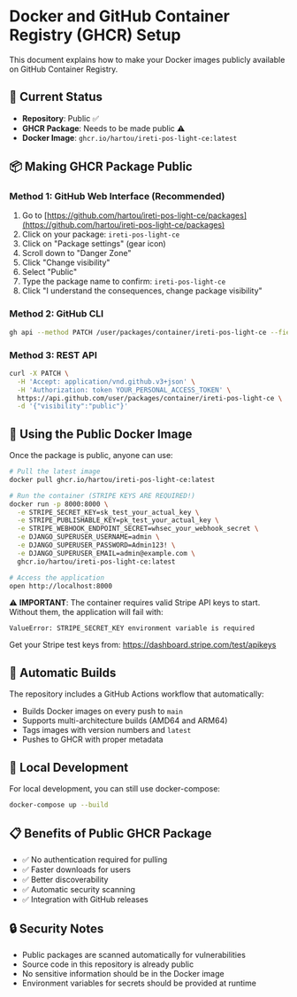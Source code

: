# Docker and GitHub Container Registry (GHCR) Setup

This document explains how to make your Docker images publicly available on GitHub Container Registry.

## 🐳 Current Status

- **Repository**: Public ✅
- **GHCR Package**: Needs to be made public ⚠️
- **Docker Image**: `ghcr.io/hartou/ireti-pos-light-ce:latest`

## 📦 Making GHCR Package Public

### Method 1: GitHub Web Interface (Recommended)

1. Go to [https://github.com/hartou/ireti-pos-light-ce/packages](https://github.com/hartou/ireti-pos-light-ce/packages)
2. Click on your package: `ireti-pos-light-ce`
3. Click on "Package settings" (gear icon)
4. Scroll down to "Danger Zone"
5. Click "Change visibility"
6. Select "Public"
7. Type the package name to confirm: `ireti-pos-light-ce`
8. Click "I understand the consequences, change package visibility"

### Method 2: GitHub CLI

```bash
gh api --method PATCH /user/packages/container/ireti-pos-light-ce --field visibility=public
```

### Method 3: REST API

```bash
curl -X PATCH \
  -H 'Accept: application/vnd.github.v3+json' \
  -H 'Authorization: token YOUR_PERSONAL_ACCESS_TOKEN' \
  https://api.github.com/user/packages/container/ireti-pos-light-ce \
  -d '{"visibility":"public"}'
```

## 🚀 Using the Public Docker Image

Once the package is public, anyone can use:

```bash
# Pull the latest image
docker pull ghcr.io/hartou/ireti-pos-light-ce:latest

# Run the container (STRIPE KEYS ARE REQUIRED!)
docker run -p 8000:8000 \
  -e STRIPE_SECRET_KEY=sk_test_your_actual_key \
  -e STRIPE_PUBLISHABLE_KEY=pk_test_your_actual_key \
  -e STRIPE_WEBHOOK_ENDPOINT_SECRET=whsec_your_webhook_secret \
  -e DJANGO_SUPERUSER_USERNAME=admin \
  -e DJANGO_SUPERUSER_PASSWORD=Admin123! \
  -e DJANGO_SUPERUSER_EMAIL=admin@example.com \
  ghcr.io/hartou/ireti-pos-light-ce:latest

# Access the application
open http://localhost:8000
```

⚠️ **IMPORTANT**: The container requires valid Stripe API keys to start. Without them, the application will fail with:

```text
ValueError: STRIPE_SECRET_KEY environment variable is required
```

Get your Stripe test keys from: <https://dashboard.stripe.com/test/apikeys>

## 🔄 Automatic Builds

The repository includes a GitHub Actions workflow that automatically:

- Builds Docker images on every push to `main`
- Supports multi-architecture builds (AMD64 and ARM64)
- Tags images with version numbers and `latest`
- Pushes to GHCR with proper metadata

## 🔧 Local Development

For local development, you can still use docker-compose:

```bash
docker-compose up --build
```

## 📋 Benefits of Public GHCR Package

- ✅ No authentication required for pulling
- ✅ Faster downloads for users
- ✅ Better discoverability
- ✅ Automatic security scanning
- ✅ Integration with GitHub releases

## 🔒 Security Notes

- Public packages are scanned automatically for vulnerabilities
- Source code in this repository is already public
- No sensitive information should be in the Docker image
- Environment variables for secrets should be provided at runtime
